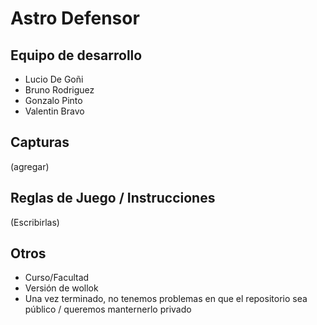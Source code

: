 # Astro Defensor

## Equipo de desarrollo

- Lucio De Goñi
- Bruno Rodriguez
- Gonzalo Pinto
- Valentin Bravo

## Capturas

(agregar)

## Reglas de Juego / Instrucciones

(Escribirlas)


## Otros

- Curso/Facultad
- Versión de wollok
- Una vez terminado, no tenemos problemas en que el repositorio sea público / queremos manternerlo privado
